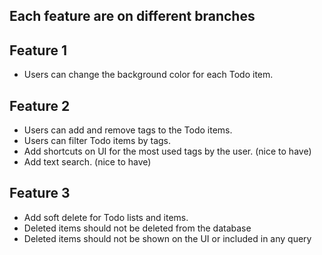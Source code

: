 ## Each feature are on different branches


## Feature 1
- Users can change the background color for each Todo item.

## Feature 2
- Users can add and remove tags to the Todo items.
- Users can filter Todo items by tags.
- Add shortcuts on UI for the most used tags by the user. (nice to have)
- Add text search. (nice to have)

## Feature 3
- Add soft delete for Todo lists and items.
- Deleted items should not be deleted from the database
- Deleted items should not be shown on the UI or included in any query

